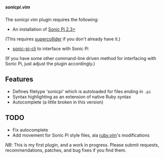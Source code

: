 ##### sonicpi.vim

The sonicpi vim plugin requires the following:

* An installation of [Sonic Pi 2.3+](http://www.sonic-pi.net/)

(This requires [supercollider](http://audiosynth.com/) if you don't already have it.)

* [sonic-pi-cli](https://github.com/Widdershin/sonic-pi-cli/) to interface with Sonic Pi

(If you have some other command-line driven method for interfacing with Sonic Pi, just adjust the plugin accordingly.)

## Features

* Defines filetype 'sonicpi' which is autoloaded for files ending in `.pi`
* Syntax highlighting as an extension of native Ruby syntax
* Autocomplete (a little broken in this version)

## TODO

* Fix autocomplete
* Add movement for Sonic Pi style files, ala [ruby.vim](https://github.com/vim-ruby/vim-ruby/blob/master/doc/vim-ruby.txt)'s modifications

*NB*: This is my first plugin, and a work in progress. Please submit requests, recommendations, patches, and bug fixes if you find them.
